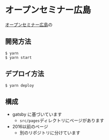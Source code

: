 # オープンセミナー広島

[オープンセミナー広島](http://osh-web.github.com)の

## 開発方法

```
$ yarn
$ yarn start
```

## デプロイ方法

```
$ yarn deploy
```

## 構成

* gatsby に基づいています
  * `src/pages`ディレクトリにページがあります
* 2016以前のページ
  * 別のリポジトリに分けています
